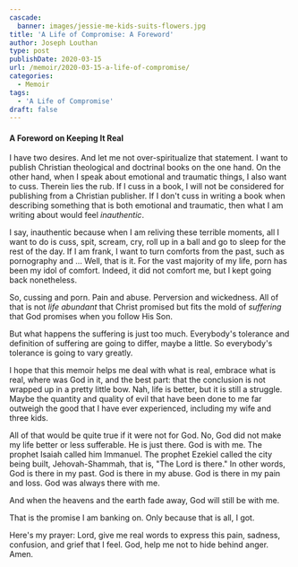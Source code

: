 ```yaml
---
cascade:
  banner: images/jessie-me-kids-suits-flowers.jpg
title: 'A Life of Compromise: A Foreword'
author: Joseph Louthan
type: post
publishDate: 2020-03-15
url: /memoir/2020-03-15-a-life-of-compromise/
categories:
  - Memoir
tags:
  - 'A Life of Compromise'
draft: false
---
```


#### A Foreword on Keeping It Real

I have two desires. And let me not over-spiritualize that statement. I want to publish Christian theological and doctrinal books on the one hand. On the other hand, when I speak about emotional and traumatic things, I also want to cuss. Therein lies the rub.  If I cuss in a book, I will not be considered for publishing from a Christian publisher. If I don't cuss in writing a book when describing something that is both emotional and traumatic, then what I am writing about would feel *inauthentic*.

I say, inauthentic because when I am reliving these terrible moments, all I want to do is cuss, spit, scream, cry, roll up in a ball and go to sleep for the rest of the day. If I am frank, I want to turn comforts from the past, such as pornography and ... Well, that is it. For the vast majority of my life, porn has been my idol of comfort. Indeed, it did not comfort me, but I kept going back nonetheless.

So, cussing and porn. Pain and abuse. Perversion and wickedness. All of that is not *life abundant* that Christ promised but fits the mold of *suffering* that God promises when you follow His Son.

But what happens the suffering is just too much. Everybody's tolerance and definition of suffering are going to differ, maybe a little. So everybody's tolerance is going to vary greatly.

I hope that this memoir helps me deal with what is real, embrace what is real, where was God in it, and the best part: that the conclusion is not wrapped up in a pretty little bow. Nah, life is better, but it is still a struggle. Maybe the quantity and quality of evil that have been done to me far outweigh the good that I have ever experienced, including my wife and three kids.

All of that would be quite true if it were not for God. No, God did not make my life better or less sufferable. He is just there. God is with me. The prophet Isaiah called him Immanuel. The prophet Ezekiel called the city being built, Jehovah-Shammah, that is, "The Lord is there." In other words, God is there in my past. God is there in my abuse. God is there in my pain and loss. God was always there with me.

And when the heavens and the earth fade away, God will still be with me.

That is the promise I am banking on. Only because that is all, I got. 

Here's my prayer: Lord, give me real words to express this pain, sadness, confusion, and grief that I feel. God, help me not to hide behind anger. Amen.